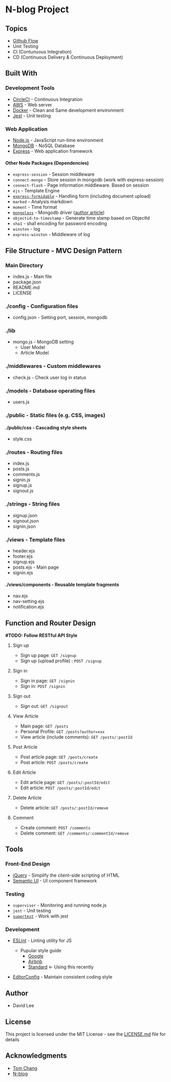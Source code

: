 # N-blog Project

## Topics

* [Github Flow](https://guides.github.com/introduction/flow/)
* Unit Testing
* CI (Contunuous Integration)
* CD (Continuous Delivery & Continuous Deployment)

## Built With

### Development Tools

* [CircleCI](https://circleci.com) - Continuous Integration
* [AWS](https://aws.amazon.com) - Web server
* [Docker](https://www.docker.com) - Clean and Same development environment
* [Jest](https://facebook.github.io/jest/) - Unit testing

### Web Application

* [Node.js](https://nodejs.org/en/) - JavaScript run-time environment
* [MongoDB](https://www.mongodb.com) - NoSQL Database
* [Express](https://github.com/expressjs/express/) - Web application framework

#### Other Node Packages (Dependencies)

* `express-session` - Session middleware
* `connect-mongo` - Store session in mongodb (work with express-session)
* `connect-flash` - Page information middleware. Based on session
* `ejs` - Template Engine
* [`express-formidable`](https://www.npmjs.com/package/express-formidable) - Handling form (including document upload)
* `marked` - Analysis markdown
* `moment` - Time format
* [`mongolass`](https://github.com/mongolass/mongolass) - Mongodb driver ([author article](https://zhuanlan.zhihu.com/p/24308524))
* `objectid-to-timestamp` - Generate time stamp based on ObjectId
* `sha1` - sha1 encoding for password encoding
* `winston` - log
* `express-winston` - Middleware of log

## File Structure - MVC Design Pattern

### Main Directory

* index.js - Main file
* package.json
* README.md
* LICENSE

### ./config - Configuration files

* config.json - Setting port, session, mongodb

### ./lib

* mongo.js - MongoDB setting
  * User Model
  * Article Model

### ./middlewares - Custom middlewares

* check.js - Check user log in status

### ./models - Database operating files

* users.js

### ./public - Static files (e.g. CSS, images)

#### ./public/css - Cascading style sheets

* style.css

### ./routes - Routing files

* index.js
* posts.js
* comments.js
* signin.js
* signup.js
* signout.js

### ./strings - String files

* signup.json
* signout.json
* signin.json

### ./views - Template files

* header.ejs
* footer.ejs
* signup.ejs
* posts.ejs - Main page
* signin.ejs

#### ./views/components - Reusable template fragments

* nav.ejs
* nav-setting.ejs
* notification.ejs

## Function and Router Design
**#TODO: Follow RESTful API Style**

1. Sign up
	* Sign up page: `GET /signup`
	* Sign up (upload profile) : `POST /signup`

2. Sign in
	* Sign in page: `GET /signin`
	* Sign in: `POST /signin`

3. Sign out
	* Sign out: `GET /signout`

4. View Article
	* Main page: `GET /posts`
	* Personal Profile: `GET /posts?author=xxx`
	* View article (include comments): `GET /posts/:postId`

5. Post Article
	* Post article page: `GET /posts/create`
	* Post article: `POST /posts/create`
	
6. Edit Article
	* Edit article page: `GET /posts/:postId/edit`
	* Edit article: `POST /posts/:postId/edit`

7. Delete Article
	* Delete article: `GET /posts/:postId/remove`

8. Comment
	* Create comment: `POST /comments`
	* Delete comment: `GET /comments/:commentId/remove`

## Tools

### Front-End Design

* [jQuery](https://jquery.com) - Simplify the client-side scripting of HTML
* [Semantic UI](https://semantic-ui.com) - UI component framework

### Testing

* `supervisor` - Monitoring and running node.js
* `jest` - Unit testing
* [`supertest`](https://www.npmjs.com/package/supertest) - Work with jest

### Development

* [ESLint](https://eslint.org) - Linting utility for JS
	* Pupular style guide
		* [Google](https://google.github.io/styleguide/javascriptguide.xml)
		* [Airbnb](https://github.com/airbnb/javascript)
		* [Standard](https://standardjs.com/rules-zhtw.html) <- Using this recently

* [EditorConfig](http://editorconfig.org) - Maintain consistent coding style

## Author

* David Lee

## License

This project is licensed under the MIT License - see the [LICENSE.md](LICENSE.md) file for details

## Acknowledgments

* [Tom Chang](https://github.com/trylovetom)
* [N-blog](https://github.com/nswbmw/N-blog)
